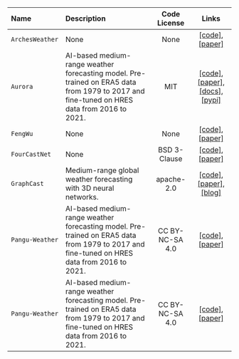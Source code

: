 | Name | Description | Code License | Links |
| :--- | :--- | :---: | :---: |
|`ArchesWeather`|None|None|[[code]](https://github.com/gcouairon/ArchesWeather), [[paper]](https://arxiv.org/abs/2405.14527)|
|`Aurora`|AI-based medium-range weather forecasting model. Pre-trained on ERA5 data from 1979 to 2017 and fine-tuned on HRES data from 2016 to 2021.|MIT|[[code]](https://github.com/microsoft/aurora), [[paper]](https://arxiv.org/abs/2405.13063), [[docs]](https://microsoft.github.io/aurora/intro.html), [[pypi]](https://pypi.org/project/microsoft-aurora/)|
|`FengWu`|None|None|[[code]](https://github.com/OpenEarthLab/FengWu), [[paper]](https://arxiv.org/abs/2304.02948)|
|`FourCastNet`|None|BSD 3-Clause|[[code]](https://github.com/NVlabs/FourCastNet), [[paper]](https://arxiv.org/abs/2202.11214)|
|`GraphCast`|Medium-range global weather forecasting with 3D neural networks.|apache-2.0|[[code]](https://github.com/google-deepmind/graphcast), [[paper]](https://arxiv.org/abs/2212.12794), [[blog]](https://deepmind.google/discover/blog/graphcast-ai-model-for-faster-and-more-accurate-global-weather-forecasting/)|
|`Pangu-Weather`|AI-based medium-range weather forecasting model. Pre-trained on ERA5 data from 1979 to 2017 and fine-tuned on HRES data from 2016 to 2021.|CC BY-NC-SA 4.0|[[code]](https://github.com/198808xc/Pangu-Weather), [[paper]](https://arxiv.org/abs/2211.02556)|
|`Pangu-Weather`|AI-based medium-range weather forecasting model. Pre-trained on ERA5 data from 1979 to 2017 and fine-tuned on HRES data from 2016 to 2021.|CC BY-NC-SA 4.0|[[code]](https://github.com/tpys/FuXi), [[paper]](https://arxiv.org/abs/2211.02556)|